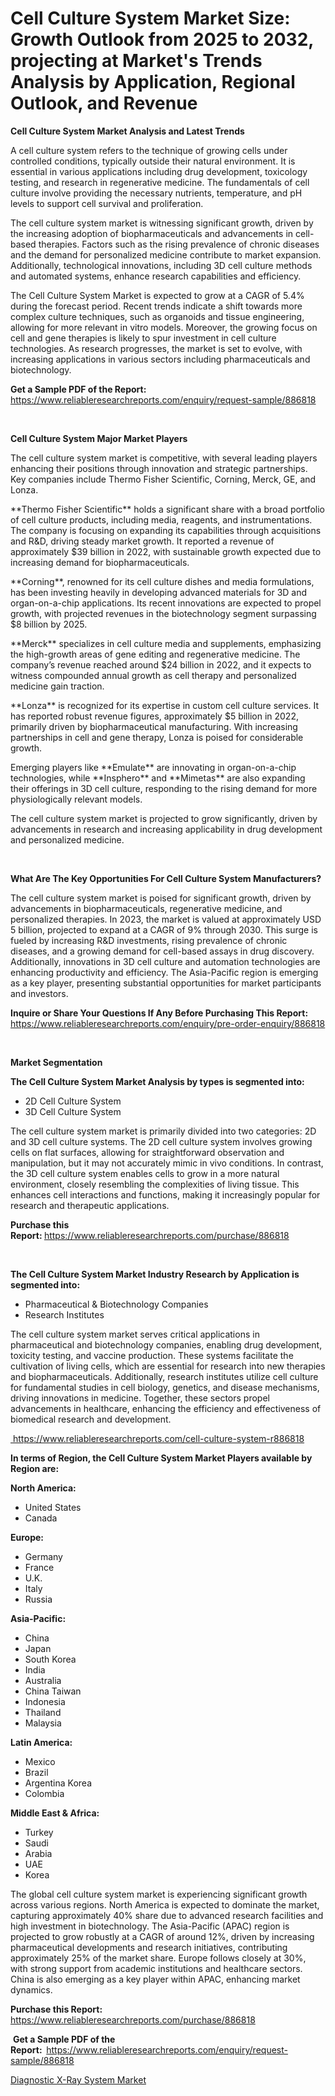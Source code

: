 <p><h1>Cell Culture System Market Size: Growth Outlook from 2025 to 2032, projecting at Market's Trends Analysis by Application, Regional Outlook, and Revenue</h1></p><p><strong>Cell Culture System Market Analysis and Latest Trends</strong></p>
<p><p>A cell culture system refers to the technique of growing cells under controlled conditions, typically outside their natural environment. It is essential in various applications including drug development, toxicology testing, and research in regenerative medicine. The fundamentals of cell culture involve providing the necessary nutrients, temperature, and pH levels to support cell survival and proliferation.</p><p>The cell culture system market is witnessing significant growth, driven by the increasing adoption of biopharmaceuticals and advancements in cell-based therapies. Factors such as the rising prevalence of chronic diseases and the demand for personalized medicine contribute to market expansion. Additionally, technological innovations, including 3D cell culture methods and automated systems, enhance research capabilities and efficiency.</p><p>The Cell Culture System Market is expected to grow at a CAGR of 5.4% during the forecast period. Recent trends indicate a shift towards more complex culture techniques, such as organoids and tissue engineering, allowing for more relevant in vitro models. Moreover, the growing focus on cell and gene therapies is likely to spur investment in cell culture technologies. As research progresses, the market is set to evolve, with increasing applications in various sectors including pharmaceuticals and biotechnology.</p></p>
<p><strong>Get a Sample PDF of the Report:&nbsp;</strong> <a href="https://www.reliableresearchreports.com/enquiry/request-sample/886818?utm_campaign=2245&utm_medium=2&utm_source=Github&utm_content=ia&utm_term=03032025&utm_id=cell-culture-system">https://www.reliableresearchreports.com/enquiry/request-sample/886818</a></p>
<p>&nbsp;</p>
<p><strong>Cell Culture System Major Market Players</strong></p>
<p><p>The cell culture system market is competitive, with several leading players enhancing their positions through innovation and strategic partnerships. Key companies include Thermo Fisher Scientific, Corning, Merck, GE, and Lonza.</p><p>**Thermo Fisher Scientific** holds a significant share with a broad portfolio of cell culture products, including media, reagents, and instrumentations. The company is focusing on expanding its capabilities through acquisitions and R&D, driving steady market growth. It reported a revenue of approximately $39 billion in 2022, with sustainable growth expected due to increasing demand for biopharmaceuticals.</p><p>**Corning**, renowned for its cell culture dishes and media formulations, has been investing heavily in developing advanced materials for 3D and organ-on-a-chip applications. Its recent innovations are expected to propel growth, with projected revenues in the biotechnology segment surpassing $8 billion by 2025.</p><p>**Merck** specializes in cell culture media and supplements, emphasizing the high-growth areas of gene editing and regenerative medicine. The company’s revenue reached around $24 billion in 2022, and it expects to witness compounded annual growth as cell therapy and personalized medicine gain traction.</p><p>**Lonza** is recognized for its expertise in custom cell culture services. It has reported robust revenue figures, approximately $5 billion in 2022, primarily driven by biopharmaceutical manufacturing. With increasing partnerships in cell and gene therapy, Lonza is poised for considerable growth.</p><p>Emerging players like **Emulate** are innovating in organ-on-a-chip technologies, while **Insphero** and **Mimetas** are also expanding their offerings in 3D cell culture, responding to the rising demand for more physiologically relevant models.</p><p>The cell culture system market is projected to grow significantly, driven by advancements in research and increasing applicability in drug development and personalized medicine.</p></p>
<p>&nbsp;</p>
<p><strong>What Are The Key Opportunities For Cell Culture System Manufacturers?</strong></p>
<p><p>The cell culture system market is poised for significant growth, driven by advancements in biopharmaceuticals, regenerative medicine, and personalized therapies. In 2023, the market is valued at approximately USD 5 billion, projected to expand at a CAGR of 9% through 2030. This surge is fueled by increasing R&D investments, rising prevalence of chronic diseases, and a growing demand for cell-based assays in drug discovery. Additionally, innovations in 3D cell culture and automation technologies are enhancing productivity and efficiency. The Asia-Pacific region is emerging as a key player, presenting substantial opportunities for market participants and investors.</p></p>
<p><strong>Inquire or Share Your Questions If Any Before Purchasing This Report:</strong> <a href="https://www.reliableresearchreports.com/enquiry/pre-order-enquiry/886818?utm_campaign=2245&utm_medium=2&utm_source=Github&utm_content=ia&utm_term=03032025&utm_id=cell-culture-system">https://www.reliableresearchreports.com/enquiry/pre-order-enquiry/886818</a></p>
<p>&nbsp;</p>
<p><strong>Market Segmentation</strong></p>
<p><strong>The Cell Culture System Market Analysis by types is segmented into:</strong></p>
<p><ul><li>2D Cell Culture System</li><li>3D Cell Culture System</li></ul></p>
<p><p>The cell culture system market is primarily divided into two categories: 2D and 3D cell culture systems. The 2D cell culture system involves growing cells on flat surfaces, allowing for straightforward observation and manipulation, but it may not accurately mimic in vivo conditions. In contrast, the 3D cell culture system enables cells to grow in a more natural environment, closely resembling the complexities of living tissue. This enhances cell interactions and functions, making it increasingly popular for research and therapeutic applications.</p></p>
<p><strong>Purchase this Report:&nbsp;</strong><a href="https://www.reliableresearchreports.com/purchase/886818?utm_campaign=2245&utm_medium=2&utm_source=Github&utm_content=ia&utm_term=03032025&utm_id=cell-culture-system">https://www.reliableresearchreports.com/purchase/886818</a></p>
<p>&nbsp;</p>
<p><strong>The Cell Culture System Market Industry Research by Application is segmented into:</strong></p>
<p><ul><li>Pharmaceutical & Biotechnology Companies</li><li>Research Institutes</li></ul></p>
<p><p>The cell culture system market serves critical applications in pharmaceutical and biotechnology companies, enabling drug development, toxicity testing, and vaccine production. These systems facilitate the cultivation of living cells, which are essential for research into new therapies and biopharmaceuticals. Additionally, research institutes utilize cell culture for fundamental studies in cell biology, genetics, and disease mechanisms, driving innovations in medicine. Together, these sectors propel advancements in healthcare, enhancing the efficiency and effectiveness of biomedical research and development.</p></p>
<p><a href="https://www.reliableresearchreports.com/cell-culture-system-r886818?utm_campaign=2245&utm_medium=2&utm_source=Github&utm_content=ia&utm_term=03032025&utm_id=cell-culture-system">&nbsp;https://www.reliableresearchreports.com/cell-culture-system-r886818</a></p>
<p><strong>In terms of Region, the Cell Culture System Market Players available by Region are:</strong></p>
<p>
    <p> <strong> North America: </strong>
        <ul>
            <li>United States</li>
            <li>Canada</li>
        </ul>
        </p> 
    <p> <strong> Europe: </strong>
        <ul>
            <li>Germany</li>
            <li>France</li>
            <li>U.K.</li>
            <li>Italy</li>
            <li>Russia</li>
        </ul>
        </p> 
    <p> <strong> Asia-Pacific: </strong>
        <ul>
            <li>China</li>
            <li>Japan</li>
            <li>South Korea</li>
            <li>India</li>
            <li>Australia</li>
            <li>China Taiwan</li>
            <li>Indonesia</li>
            <li>Thailand</li>
            <li>Malaysia</li>
        </ul>
        </p> 
    <p> <strong> Latin America: </strong>
        <ul>
            <li>Mexico</li>
            <li>Brazil</li>
            <li>Argentina Korea</li>
            <li>Colombia</li>
        </ul>
        </p> 
    <p> <strong> Middle East & Africa: </strong>
        <ul>
            <li>Turkey</li>
            <li>Saudi</li>
            <li>Arabia</li>
            <li>UAE</li>
            <li>Korea</li>
        </ul>
    </p>
    </p>
<p><p>The global cell culture system market is experiencing significant growth across various regions. North America is expected to dominate the market, capturing approximately 40% share due to advanced research facilities and high investment in biotechnology. The Asia-Pacific (APAC) region is projected to grow robustly at a CAGR of around 12%, driven by increasing pharmaceutical developments and research initiatives, contributing approximately 25% of the market share. Europe follows closely at 30%, with strong support from academic institutions and healthcare sectors. China is also emerging as a key player within APAC, enhancing market dynamics.</p></p>
<p><strong>Purchase this Report: </strong><a href="https://www.reliableresearchreports.com/purchase/886818?utm_campaign=2245&utm_medium=2&utm_source=Github&utm_content=ia&utm_term=03032025&utm_id=cell-culture-system">https://www.reliableresearchreports.com/purchase/886818</a></p>
<p>&nbsp;<strong>Get a Sample PDF of the Report:&nbsp;&nbsp;</strong><a href="https://www.reliableresearchreports.com/enquiry/request-sample/886818?utm_campaign=2245&utm_medium=2&utm_source=Github&utm_content=ia&utm_term=03032025&utm_id=cell-culture-system">https://www.reliableresearchreports.com/enquiry/request-sample/886818</a></p>
<p><strong></strong></p>
<p><p><a href="https://github.com/mafeasavzal/Market-Research-Report-List-1/blob/main/diagnostic-x-ray-system-market.md?utm_campaign=2245&utm_medium=2&utm_source=Github&utm_content=ia&utm_term=03032025&utm_id=cell-culture-system">Diagnostic X-Ray System Market</a></p></p>
